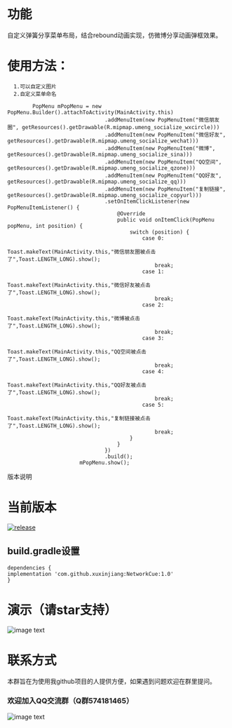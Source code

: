 
# 功能

自定义弹簧分享菜单布局，结合rebound动画实现，仿微博分享动画弹框效果。


# 使用方法：
```
  1.可以自定义图片
  2.自定义菜单命名
  
        PopMenu mPopMenu = new PopMenu.Builder().attachToActivity(MainActivity.this)
                               .addMenuItem(new PopMenuItem("微信朋友圈", getResources().getDrawable(R.mipmap.umeng_socialize_wxcircle)))
                               .addMenuItem(new PopMenuItem("微信好友", getResources().getDrawable(R.mipmap.umeng_socialize_wechat)))
                               .addMenuItem(new PopMenuItem("微博", getResources().getDrawable(R.mipmap.umeng_socialize_sina)))
                               .addMenuItem(new PopMenuItem("QQ空间", getResources().getDrawable(R.mipmap.umeng_socialize_qzone)))
                               .addMenuItem(new PopMenuItem("QQ好友", getResources().getDrawable(R.mipmap.umeng_socialize_qq)))
                               .addMenuItem(new PopMenuItem("复制链接", getResources().getDrawable(R.mipmap.umeng_socialize_copyurl)))
                               .setOnItemClickListener(new PopMenuItemListener() {
                                   @Override
                                   public void onItemClick(PopMenu popMenu, int position) {
                                       switch (position) {
                                           case 0:
                                               Toast.makeText(MainActivity.this,"微信朋友圈被点击了",Toast.LENGTH_LONG).show();
                                               break;
                                           case 1:
                                               Toast.makeText(MainActivity.this,"微信好友被点击了",Toast.LENGTH_LONG).show();
                                               break;
                                           case 2:
                                               Toast.makeText(MainActivity.this,"微博被点击了",Toast.LENGTH_LONG).show();
                                               break;
                                           case 3:
                                               Toast.makeText(MainActivity.this,"QQ空间被点击了",Toast.LENGTH_LONG).show();
                                               break;
                                           case 4:
                                               Toast.makeText(MainActivity.this,"QQ好友被点击了",Toast.LENGTH_LONG).show();
                                               break;
                                           case 5:
                                               Toast.makeText(MainActivity.this,"复制链接被点击了",Toast.LENGTH_LONG).show();
                                               break;
                                       }
                                   }
                               })
                               .build();
                       mPopMenu.show();
```

版本说明

# 当前版本

[![release](https://img.shields.io/badge/release-v1.0-orange.svg)](https://github.com/xuxinjiang/Spring-master/blob/master/update.md)

## build.gradle设置
```
dependencies {
implementation 'com.github.xuxinjiang:NetworkCue:1.0'
}
```
# 演示（请star支持）

![image text](https://github.com/xuxinjiang/Spring-master/blob/master/gif/fff.gif)

# 联系方式

本群旨在为使用我github项目的人提供方便，如果遇到问题欢迎在群里提问。

### 欢迎加入QQ交流群（Q群574181465）

![image text](https://github.com/xuxinjiang/NetworkCue-/blob/master/gif/qqqun.png)




